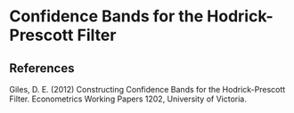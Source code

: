 # Confidence Bands for the Hodrick-Prescott Filter

## References
Giles, D. E. (2012) Constructing Confidence Bands for the Hodrick-Prescott Filter. Econometrics Working Papers 1202, University of Victoria.
